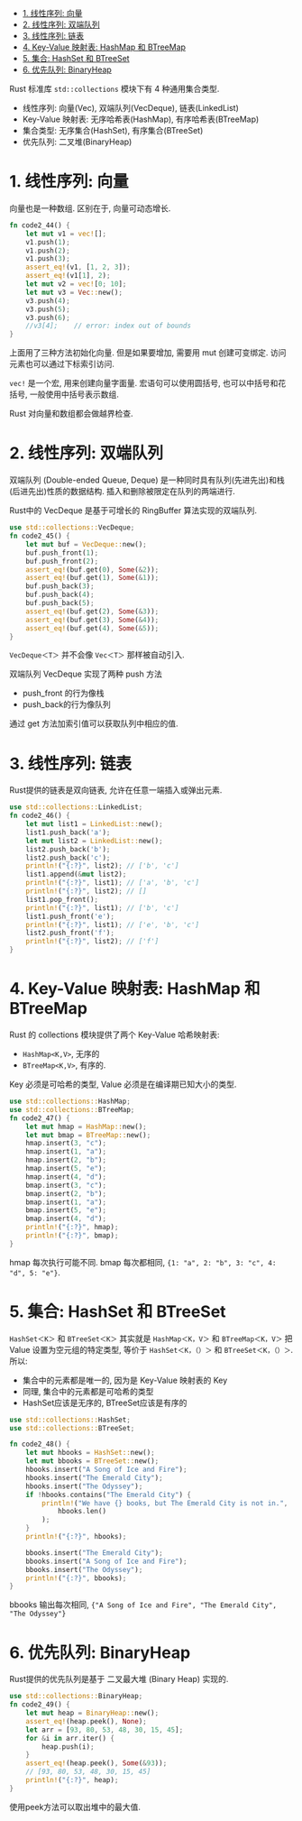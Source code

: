 
<!-- @import "[TOC]" {cmd="toc" depthFrom=1 depthTo=6 orderedList=false} -->

<!-- code_chunk_output -->

- [1. 线性序列: 向量](#1-线性序列-向量)
- [2. 线性序列: 双端队列](#2-线性序列-双端队列)
- [3. 线性序列: 链表](#3-线性序列-链表)
- [4. Key-Value 映射表: HashMap 和 BTreeMap](#4-key-value-映射表-hashmap-和-btreemap)
- [5. 集合: HashSet 和 BTreeSet](#5-集合-hashset-和-btreeset)
- [6. 优先队列: BinaryHeap](#6-优先队列-binaryheap)

<!-- /code_chunk_output -->

Rust 标准库 `std::collections` 模块下有 4 种通用集合类型.

* 线性序列: 向量(Vec), 双端队列(VecDeque), 链表(LinkedList)
* Key-Value 映射表: 无序哈希表(HashMap), 有序哈希表(BTreeMap)
* 集合类型: 无序集合(HashSet), 有序集合(BTreeSet)
* 优先队列: 二叉堆(BinaryHeap)

# 1. 线性序列: 向量

向量也是一种数组. 区别在于, 向量可动态增长.

```rust
fn code2_44() {
	let mut v1 = vec![];
	v1.push(1);
	v1.push(2);
	v1.push(3);
	assert_eq!(v1, [1, 2, 3]);
	assert_eq!(v1[1], 2);
	let mut v2 = vec![0; 10];
	let mut v3 = Vec::new();
	v3.push(4);
	v3.push(5);
	v3.push(6);
	//v3[4]; 	// error: index out of bounds
}
```

上面用了三种方法初始化向量. 但是如果要增加, 需要用 mut 创建可变绑定. 访问元素也可以通过下标索引访问.

`vec!` 是一个宏, 用来创建向量字面量. 宏语句可以使用圆括号, 也可以中括号和花括号, 一般使用中括号表示数组.

Rust 对向量和数组都会做越界检查.

# 2. 线性序列: 双端队列

双端队列 (Double-ended Queue, Deque) 是一种同时具有队列(先进先出)和栈(后进先出)性质的数据结构. 插入和删除被限定在队列的两端进行.

Rust中的 VecDeque 是基于可增长的 RingBuffer 算法实现的双端队列.

```rust
use std::collections::VecDeque;
fn code2_45() {
	let mut buf = VecDeque::new();
	buf.push_front(1);
	buf.push_front(2);
	assert_eq!(buf.get(0), Some(&2));
	assert_eq!(buf.get(1), Some(&1));
	buf.push_back(3);
	buf.push_back(4);
	buf.push_back(5);
	assert_eq!(buf.get(2), Some(&3));
	assert_eq!(buf.get(3), Some(&4));
	assert_eq!(buf.get(4), Some(&5));
}
```

`VecDeque＜T＞` 并不会像 `Vec＜T＞` 那样被自动引入.

双端队列 VecDeque 实现了两种 push 方法
* push_front 的行为像栈
* push_back的行为像队列

通过 get 方法加索引值可以获取队列中相应的值.

# 3. 线性序列: 链表

Rust提供的链表是双向链表, 允许在任意一端插入或弹出元素.

```rust
use std::collections::LinkedList;
fn code2_46() {
	let mut list1 = LinkedList::new();
	list1.push_back('a');
	let mut list2 = LinkedList::new();
	list2.push_back('b');
	list2.push_back('c');
	println!("{:?}", list2); // ['b', 'c']
	list1.append(&mut list2);
	println!("{:?}", list1); // ['a', 'b', 'c']
	println!("{:?}", list2); // []
	list1.pop_front();
	println!("{:?}", list1); // ['b', 'c']
	list1.push_front('e');
	println!("{:?}", list1); // ['e', 'b', 'c']
	list2.push_front('f');
	println!("{:?}", list2); // ['f']
}
```

# 4. Key-Value 映射表: HashMap 和 BTreeMap

Rust 的 collections 模块提供了两个 Key-Value 哈希映射表:

* `HashMap<K,V>`, 无序的
* `BTreeMap<K,V>`, 有序的.

Key 必须是可哈希的类型, Value 必须是在编译期已知大小的类型.

```rust
use std::collections::HashMap;
use std::collections::BTreeMap;
fn code2_47() {
	let mut hmap = HashMap::new();
	let mut bmap = BTreeMap::new();
	hmap.insert(3, "c");
	hmap.insert(1, "a");
	hmap.insert(2, "b");
	hmap.insert(5, "e");
	hmap.insert(4, "d");
	bmap.insert(3, "c");
	bmap.insert(2, "b");
	bmap.insert(1, "a");
	bmap.insert(5, "e");
	bmap.insert(4, "d");
	println!("{:?}", hmap);
	println!("{:?}", bmap);
}
```

hmap 每次执行可能不同. bmap 每次都相同, `{1: "a", 2: "b", 3: "c", 4: "d", 5: "e"}`.

# 5. 集合: HashSet 和 BTreeSet

`HashSet＜K＞` 和 `BTreeSet＜K＞` 其实就是 `HashMap＜K，V＞` 和 `BTreeMap＜K，V＞` 把 Value 设置为空元组的特定类型, 等价于 `HashSet＜K，（）＞` 和 `BTreeSet＜K，（）＞`. 所以:

* 集合中的元素都是唯一的, 因为是 Key-Value 映射表的 Key
* 同理, 集合中的元素都是可哈希的类型
* HashSet应该是无序的, BTreeSet应该是有序的

```rust
use std::collections::HashSet;
use std::collections::BTreeSet;

fn code2_48() {
	let mut hbooks = HashSet::new();
	let mut bbooks = BTreeSet::new();
	hbooks.insert("A Song of Ice and Fire");
	hbooks.insert("The Emerald City");
	hbooks.insert("The Odyssey");
	if !hbooks.contains("The Emerald City") {
		println!("We have {} books, but The Emerald City is not in.",
			hbooks.len()
		);
	}
	println!("{:?}", hbooks);

	bbooks.insert("The Emerald City");
	bbooks.insert("A Song of Ice and Fire");
	bbooks.insert("The Odyssey");
	println!("{:?}", bbooks);
}
```

bbooks 输出每次相同, `{"A Song of Ice and Fire", "The Emerald City", "The Odyssey"}`

# 6. 优先队列: BinaryHeap

Rust提供的优先队列是基于 二叉最大堆 (Binary Heap) 实现的.

```rust
use std::collections::BinaryHeap;
fn code2_49() {
	let mut heap = BinaryHeap::new();
	assert_eq!(heap.peek(), None);
	let arr = [93, 80, 53, 48, 30, 15, 45];
	for &i in arr.iter() {
	    heap.push(i);
	}
	assert_eq!(heap.peek(), Some(&93));
	// [93, 80, 53, 48, 30, 15, 45]
	println!("{:?}", heap);
}
```

使用peek方法可以取出堆中的最大值.